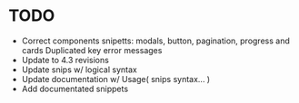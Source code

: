 TODO
====
- Correct components snipetts: modals, button, pagination, progress and cards Duplicated key error messages
- Update to 4.3 revisions
- Update snips w/ logical syntax
- Update documentation w/ Usage( snips syntax... )
- Add documentated snippets
